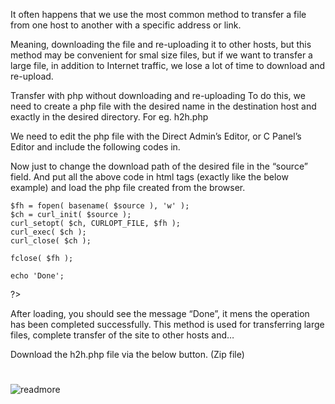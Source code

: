 
It often happens that we use the most common method to transfer a file from one host to another with a specific address or link.

Meaning, downloading the file and re-uploading it to other hosts, but this method may be convenient for smal size files, but if we want to transfer a large file, in addition to Internet traffic, we lose a lot of time to download and re-upload.

Transfer with php without downloading and re-uploading
To do this, we need to create a php file with the desired name in the destination host and exactly in the desired directory.
For eg. h2h.php

We need to edit the php file with the Direct Admin’s Editor, or C Panel’s Editor and include the following codes in. 


<?php
	$source = 'http://pooyan-shabani.ir/download/h2h.zip';

	$fh = fopen( basename( $source ), 'w' );
	$ch = curl_init( $source );
	curl_setopt( $ch, CURLOPT_FILE, $fh );
	curl_exec( $ch );
	curl_close( $ch );

	fclose( $fh );

	echo 'Done';
?>


Now just to change the download path of the desired file in the “source” field. And put all the above code in html tags (exactly like the below example) and load the php file created from the browser.

<html lang="en">
<head>
	<meta charset="UTF-8">
	<title>Pooyan H2H</title>
</head>
<body>
<?php
	$source = 'http://pooyan-shabani.ir/download/h2h.zip';

	$fh = fopen( basename( $source ), 'w' );
	$ch = curl_init( $source );
	curl_setopt( $ch, CURLOPT_FILE, $fh );
	curl_exec( $ch );
	curl_close( $ch );

	fclose( $fh );

	echo 'Done';
?>
</body>
</html>

After loading, you should see the message “Done”, it mens the operation has been completed successfully.
This method is used for transferring large files, complete transfer of the site to other hosts and…

Download the h2h.php file via the below button. (Zip file)

#
![readmore](https://pooyan-shabani.ir/tricks/transfer-files-to-another-without-downloading/)
